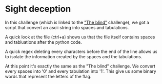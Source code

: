 # Sight deception

In this challenge (which is linked to the ["The blind"](../the_blind/the_blind.md) challenge), we got a script that convert an ascii string into spaces and tabulations.

A quick look at the file (ctrl+a) shows us that the file itself contains spaces and tabluations after the python code.

A quick regex deleting every characters before the end of the line allows us to isolate the information created by the spaces and the tabulations.

At this point it's exactly the same as the "The blind" challenge.
We convert every spaces into '0' and every tabulation into '1'.
This give us some binary words that represent the letters of the flag.
